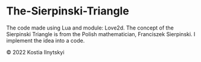 # The-Sierpinski-Triangle
The code made using Lua and module: Love2d. The concept of the Sierpinski Triangle is from the Polish mathematician, Franciszek Sierpinski. I implement the idea into a code. 

© 2022 Kostia Ilnytskyi
